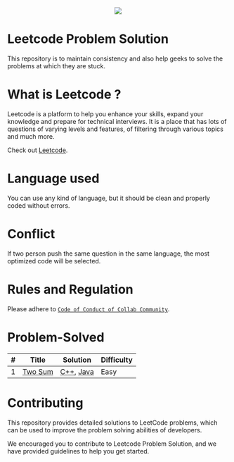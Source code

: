 <div align="center">
 <img src="https://img.shields.io/badge/contributions-welcome-blue">
</div>
 
# Leetcode Problem Solution
This repository is to maintain consistency and also help geeks to solve the problems at which they are stuck.

# What is Leetcode ?
Leetcode is a platform to help you enhance your skills, expand your knowledge and prepare for technical interviews. It is a place that has lots of questions of varying levels and features, of filtering through various topics and much more.

Check out [Leetcode](https://leetcode.com).

# Language used
You can use any kind of language, but it should be clean and properly coded without errors.

# Conflict
If two person push the same question in the same language, the most optimized code will be selected.

# Rules and Regulation 
Please adhere to  [`Code of Conduct of Collab Community`](https://github.com/collab-community/.github/blob/main/.github/CODE_OF_CONDUCT.md).


# Problem-Solved 
| # | Title | Solution | Difficulty |
|---| ----- | -------- | ---------- |
|1|[Two Sum](./Problem/Twosum.md) | [C++](./Solution/cpp/TwoSum.cpp), [Java](./Solution/java/Twosum.java)|Easy|

# Contributing
This repository provides detailed solutions to LeetCode problems, which can be used to improve the problem solving abilities of developers.

We encouraged you to contribute to Leetcode Problem Solution, and we have provided guidelines to help you get started.